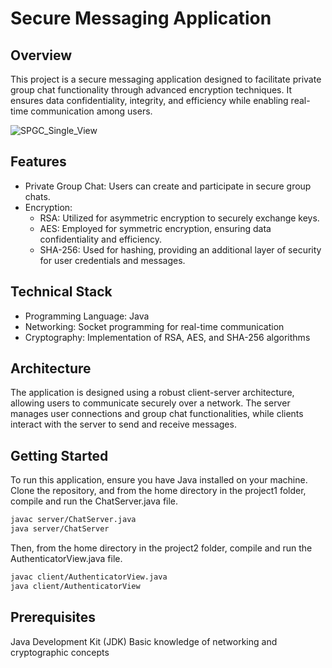 # Secure Messaging Application
## Overview
This project is a secure messaging application designed to facilitate private group chat functionality through advanced encryption techniques. It ensures data confidentiality, integrity, and efficiency while enabling real-time communication among users.

![SPGC_Single_View](https://github.com/user-attachments/assets/2e7359be-0b32-4031-843f-d327889dba33)

## Features


- Private Group Chat: Users can create and participate in secure group chats.
- Encryption:
  - RSA: Utilized for asymmetric encryption to securely exchange keys.
  - AES: Employed for symmetric encryption, ensuring data confidentiality and efficiency.
  - SHA-256: Used for hashing, providing an additional layer of security for user credentials and messages.

## Technical Stack
- Programming Language: Java
- Networking: Socket programming for real-time communication
- Cryptography: Implementation of RSA, AES, and SHA-256 algorithms

## Architecture
The application is designed using a robust client-server architecture, allowing users to communicate securely over a network. The server manages user connections and group chat functionalities, while clients interact with the server to send and receive messages.

## Getting Started
To run this application, ensure you have Java installed on your machine. Clone the repository, and from the home directory in the project1 folder, compile and run the ChatServer.java file.
```bash
javac server/ChatServer.java
java server/ChatServer
```
Then, from the home directory in the project2 folder, compile and run the AuthenticatorView.java file.
```bash
javac client/AuthenticatorView.java
java client/AuthenticatorView
```

## Prerequisites
Java Development Kit (JDK)
Basic knowledge of networking and cryptographic concepts
